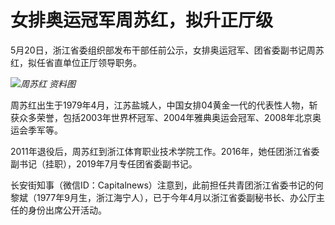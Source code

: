 # 女排奥运冠军周苏红，拟升正厅级

5月20日，浙江省委组织部发布干部任前公示，女排奥运冠军、团省委副书记周苏红，拟任省直单位正厅领导职务。

![](https://inews.gtimg.com/om_bt/OODXsg-X4D6Ip7DC1T8QzHqYIOM0of4cHDs67bOGo2lIMAA/1000)_周苏红
资料图_

周苏红出生于1979年4月，江苏盐城人，中国女排04黄金一代的代表性人物，斩获众多荣誉，包括2003年世界杯冠军、2004年雅典奥运会冠军、2008年北京奥运会季军等。

2011年退役后，周苏红到浙江体育职业技术学院工作。2016年，她任团浙江省委副书记（挂职），2019年7月专任团省委副书记。

长安街知事（微信ID：Capitalnews）注意到，此前担任共青团浙江省委书记的何黎斌（1977年9月生，浙江海宁人），已于今年4月以浙江省委副秘书长、办公厅主任的身份出席公开活动。


